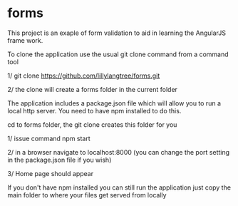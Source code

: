 # forms 

This project is an exaple of form validation to aid in
learning the AngularJS frame work.


To clone the application use the usual git clone command from a command tool

1/ git clone https://github.com/lillylangtree/forms.git

2/ the clone will create a forms folder in the current folder

The application includes a package.json file which will allow you to run a 
local http server. You need to have npm installed to do this.

cd to forms folder, the git clone creates this folder for you

1/ issue command npm start

2/ in a browser navigate to localhost:8000 (you can change the port setting
   in the package.json file if you wish)

3/ Home page should appear

If you don't have npm installed you can still run the application just
copy the main folder to where your files get served from locally
